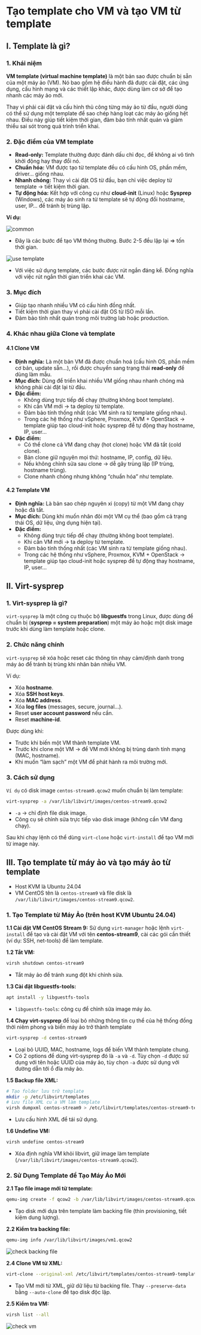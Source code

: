 # Tạo template cho VM và tạo VM từ template

## I. Template là gì?

### 1. Khái niệm

**VM template (virtual machine template)** là một bản sao được chuẩn bị sẵn của một máy ảo (VM). Nó bao gồm hệ điều hành đã được cài đặt, các ứng dụng, cấu hình mạng và các thiết lập khác, được dùng làm cơ sở để tạo nhanh các máy ảo mới.

Thay vì phải cài đặt và cấu hình thủ công từng máy ảo từ đầu, người dùng có thể sử dụng một template để sao chép hàng loạt các máy ảo giống hệt nhau. Điều này giúp tiết kiệm thời gian, đảm bảo tính nhất quán và giảm thiểu sai sót trong quá trình triển khai.

### 2. Đặc điểm của VM template

- **Read-only:** Template thường được đánh dấu chỉ đọc, để không ai vô tình khởi động hay thay đổi nó.
- **Chuẩn hóa:** VM được tạo từ template đều có cấu hình OS, phần mềm, driver… giống nhau.
- **Nhanh chóng:** Thay vì cài đặt OS từ đầu, bạn chỉ việc deploy từ template → tiết kiệm thời gian.
- **Tự động hóa:** Kết hợp với công cụ như **cloud-init** (Linux) hoặc **Sysprep** (Windows), các máy ảo sinh ra từ template sẽ tự động đổi hostname, user, IP… để tránh bị trùng lặp.

**Ví dụ:**

![common](./images/common.png)

- Đây là các bước để tạo VM thông thường. Bước 2-5 đều lặp lại => tốn thời gian.

![use template](./images/use_template.png)

- Với việc sử dụng template, các bước được rút ngắn đáng kể. Đồng nghĩa với việc rút ngắn thời gian triển khai các VM.

### 3. Mục đích

- Giúp tạo nhanh nhiều VM có cấu hình đồng nhất.
- Tiết kiệm thời gian thay vì phải cài đặt OS từ ISO mỗi lần.
- Đảm bảo tính nhất quán trong môi trường lab hoặc production.

### 4. Khác nhau giữa Clone và template

#### 4.1 Clone VM

- **Định nghĩa:** Là một bản VM đã được chuẩn hoá (cấu hình OS, phần mềm cơ bản, update sẵn…), rồi được chuyển sang trạng thái **read-only** để dùng làm mẫu.
- **Mục đích:** Dùng để triển khai nhiều VM giống nhau nhanh chóng mà không phải cài đặt lại từ đầu.
- **Đặc điểm:**
  - Không dùng trực tiếp để chạy (thường không boot template).
  - Khi cần VM mới → ta deploy từ template.
  - Đảm bảo tính thống nhất (các VM sinh ra từ template giống nhau).
  - Trong các hệ thống như vSphere, Proxmox, KVM + OpenStack → template giúp tạo cloud-init hoặc sysprep để tự động thay hostname, IP, user…
- **Đặc điểm:**
  - Có thể clone cả VM đang chạy (hot clone) hoặc VM đã tắt (cold clone).
  - Bản clone giữ nguyên mọi thứ: hostname, IP, config, dữ liệu.
  - Nếu không chỉnh sửa sau clone → dễ gây trùng lặp (IP trùng, hostname trùng).
  - Clone nhanh chóng nhưng không “chuẩn hóa” như template.

#### 4.2 Template VM

- **Định nghĩa:** Là bản sao chép nguyên xi (copy) từ một VM đang chạy hoặc đã tắt.
- **Mục đích:** Dùng khi muốn nhân đôi một VM cụ thể (bao gồm cả trạng thái OS, dữ liệu, ứng dụng hiện tại).
- **Đặc điểm:**
  - Không dùng trực tiếp để chạy (thường không boot template).
  - Khi cần VM mới → ta deploy từ template.
  - Đảm bảo tính thống nhất (các VM sinh ra từ template giống nhau).
  - Trong các hệ thống như vSphere, Proxmox, KVM + OpenStack → template giúp tạo cloud-init hoặc sysprep để tự động thay hostname, IP, user…

## II. Virt-sysprep

### 1. Virt-sysprep là gì?

`virt-sysprep` là một công cụ thuộc bộ **libguestfs** trong Linux, được dùng để chuẩn bị (**sysprep = system preparation**) một máy ảo hoặc một disk image trước khi dùng làm template hoặc clone.

### 2. Chức năng chính

`virt-sysprep` sẽ xóa hoặc reset các thông tin nhạy cảm/định danh trong máy ảo để tránh bị trùng khi nhân bản nhiều VM.

Ví dụ:

- Xóa **hostname**.
- Xóa **SSH host keys**.
- Xóa **MAC address**.
- Xóa **log files** (messages, secure, journal...).
- Reset **user account password** nếu cần.
- Reset **machine-id**.

Được dùng khi:

- Trước khi biến một VM thành template VM.
- Trước khi clone một VM → để VM mới không bị trùng danh tính mạng (MAC, hostname).
- Khi muốn “làm sạch” một VM để phát hành ra môi trường mới.

### 3. Cách sử dụng

`Ví dụ` có disk image `centos-stream9.qcow2` muốn chuẩn bị làm template:

```bash
virt-sysprep -a /var/lib/libvirt/images/centos-stream9.qcow2
```

- `-a` → chỉ định file disk image.
- Công cụ sẽ chỉnh sửa trực tiếp vào disk image (không cần VM đang chạy).

Sau khi chạy lệnh có thể dùng `virt-clone` hoặc `virt-install` để tạo VM mới từ image này.

## III. Tạo template từ máy ảo và tạo máy ảo từ template

- Host KVM là Ubuntu 24.04
- VM CentOS tên là `centos-stream9` và file disk là `/var/lib/libvirt/images/centos-stream9.qcow2`.

### 1. Tạo Template từ Máy Ảo (trên host KVM Ubuntu 24.04)

**1.1 Cài đặt VM CentOS Stream 9:** Sử dụng `virt-manager` hoặc lệnh `virt-install` để tạo và cài đặt VM với tên **centos-stream9**, cài các gói cần thiết (ví dụ: SSH, net-tools) để làm template.

**1.2 Tắt VM:**

```bash
virsh shutdown centos-stream9
```

- Tắt máy ảo để tránh xung đột khi chỉnh sửa.

**1.3 Cài đặt libguestfs-tools:**

```bash
apt install -y libguestfs-tools
```

- `libguestfs-tools`: công cụ để chỉnh sửa image máy ảo.

**1.4 Chạy virt-sysprep** để loại bỏ những thông tin cụ thể của hệ thống đồng thời niêm phong và biến máy ảo trở thành template

```bash
virt-sysprep -d centos-stream9
```

- Loại bỏ UUID, MAC, hostname, logs để biến VM thành template chung.
- Có 2 options để dùng virt-sysprep đó là `-a` và `-d`. Tùy chọn `-d` được sử dụng với tên hoặc UUID của máy ảo, tùy chọn `-a` được sử dụng với đường dẫn tới ổ đĩa máy ảo.

**1.5 Backup file XML:**

```bash
# Tạo folder lưu trữ template
mkdir -p /etc/libvirt/templates
# Lưu file XML của VM làm template
virsh dumpxml centos-stream9 > /etc/libvirt/templates/centos-stream9-template.xml
```

- Lưu cấu hình XML để tái sử dụng.

**1.6 Undefine VM:**

```bash
virsh undefine centos-stream9
```

- Xóa định nghĩa VM khỏi libvirt, giữ image làm template (`/var/lib/libvirt/images/centos-stream9.qcow2`).

### 2. Sử Dụng Template để Tạo Máy Ảo Mới

**2.1 Tạo file image mới từ template:**

```bash
qemu-img create -f qcow2 -b /var/lib/libvirt/images/centos-stream9.qcow2 -F qcow2 /var/lib/libvirt/images/vm1.qcow2
```

- Tạo disk mới dựa trên template làm backing file (thin provisioning, tiết kiệm dung lượng).

**2.2 Kiểm tra backing file:**

```bash
qemu-img info /var/lib/libvirt/images/vm1.qcow2
```

![check backing file](images/check_backing_file.png)

**2.4 Clone VM từ XML:**

```bash
virt-clone --original-xml /etc/libvirt/templates/centos-stream9-template.xml --file /var/lib/libvirt/images/vm1.qcow2 --name vm1 --preserve-data
```

- Tạo VM mới từ XML, giữ dữ liệu từ backing file. Thay `--preserve-data` bằng `--auto-clone` để tạo disk độc lập.

**2.5 Kiểm tra VM:**

```bash
virsh list --all
```

![check vm](images/check_vm.png)
